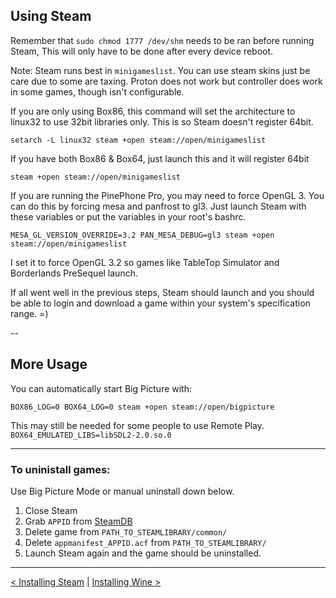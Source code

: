 ## Using Steam

Remember that  `sudo chmod 1777 /dev/shm` needs to be ran before running Steam, This will only have to be done after every device reboot.

Note: Steam runs best in `minigameslist`. You can use steam skins just be care due to some are taxing. Proton does not work but controller does work in some games, though isn't configurable.

If you are only using Box86, this command will set the architecture to linux32 to use 32bit libraries only. This is so Steam doesn't register 64bit.

```
setarch -L linux32 steam +open steam://open/minigameslist
```

If you have both Box86 & Box64, just launch this and it will register 64bit

```
steam +open steam://open/minigameslist
```

If you are running the PinePhone Pro, you may need to force OpenGL 3. You can do this by forcing mesa and panfrost to gl3. Just launch Steam with these variables or put the variables in your root's bashrc.

```
MESA_GL_VERSION_OVERRIDE=3.2 PAN_MESA_DEBUG=gl3 steam +open steam://open/minigameslist
```
I set it to force OpenGL 3.2 so games like TableTop Simulator and Borderlands PreSequel launch.

If all went well in the previous steps, Steam should launch and you should be able to login and download a game within your system's specification range. =)

--

## More Usage

You can automatically start Big Picture with:
```
BOX86_LOG=0 BOX64_LOG=0 steam +open steam://open/bigpicture
```


This may still be needed for some people to use Remote Play. `BOX64_EMULATED_LIBS=libSDL2-2.0.so.0`

--------

### To uninistall games:

Use Big Picture Mode or manual uninstall down below.

1. Close Steam
2. Grab `APPID` from [SteamDB](https://steamdb.info/apps/)
3. Delete game from `PATH_TO_STEAMLIBRARY/common/`
4. Delete `appmanifest_APPID.acf` from `PATH_TO_STEAMLIBRARY/`
5. Launch Steam again and the game should be uninstalled.

-----

[< Installing Steam](install-steam.md) | [Installing Wine >](install-wine.md)


 
